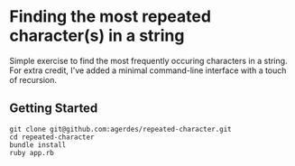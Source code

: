 # Finding the most repeated character(s) in a string

Simple exercise to find the most frequently occuring characters in a string. For extra credit, I've added a minimal command-line interface with a touch of recursion.

## Getting Started

```
git clone git@github.com:agerdes/repeated-character.git
cd repeated-character
bundle install
ruby app.rb
```